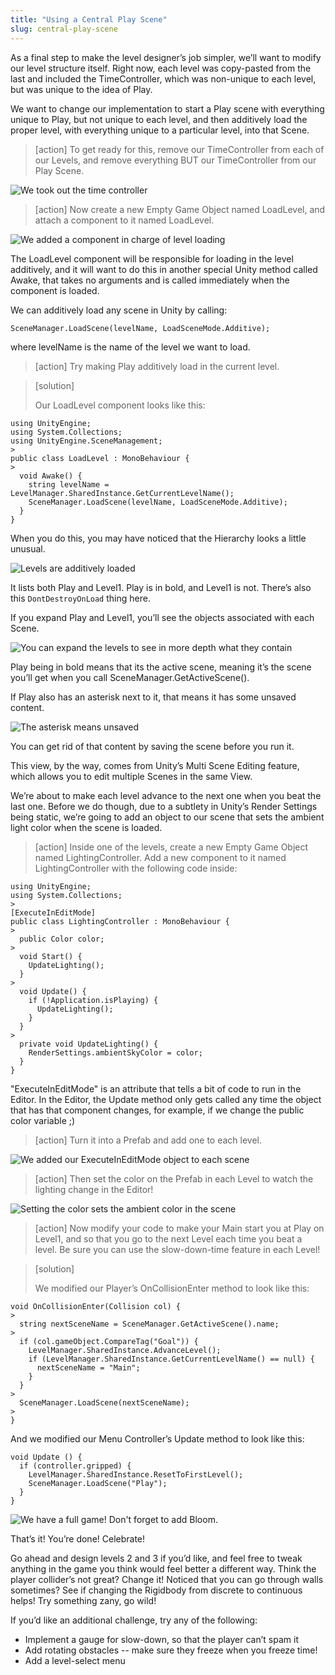 ```yaml
---
title: "Using a Central Play Scene"
slug: central-play-scene
---
```


As a final step to make the level designer’s job simpler, we’ll want to modify our level structure itself. Right now, each level was copy-pasted from the last and included the TimeController, which was non-unique to each level, but was unique to the idea of Play.

We want to change our implementation to start a Play scene with everything unique to Play, but not unique to each level, and then additively load the proper level, with everything unique to a particular level, into that Scene.

> [action]
>To get ready for this, remove our TimeController from each of our Levels, and remove everything BUT our TimeController from our Play Scene.

![We took out the time controller](../media/image87.png)

> [action]
>Now create a new Empty Game Object named LoadLevel, and attach a component to it named LoadLevel.

![We added a component in charge of level loading](../media/image95.png)

The LoadLevel component will be responsible for loading in the level additively, and it will want to do this in another special Unity method called Awake, that takes no arguments and is called immediately when the component is loaded.

We can additively load any scene in Unity by calling:

```
SceneManager.LoadScene(levelName, LoadSceneMode.Additive);
```

where levelName is the name of the level we want to load.

> [action]
>Try making Play additively load in the current level.

<!-- -->

> [solution]
>
>Our LoadLevel component looks like this:
>
```
using UnityEngine;
using System.Collections;
using UnityEngine.SceneManagement;
>
public class LoadLevel : MonoBehaviour {
>
  void Awake() {
    string levelName = LevelManager.SharedInstance.GetCurrentLevelName();
    SceneManager.LoadScene(levelName, LoadSceneMode.Additive);
  }
}
```

When you do this, you may have noticed that the Hierarchy looks a little unusual.

![Levels are additively loaded](../media/image104.png)

It lists both Play and Level1. Play is in bold, and Level1 is not. There’s also this `DontDestroyOnLoad` thing here.

If you expand Play and Level1, you’ll see the objects associated with each Scene.

![You can expand the levels to see in more depth what they contain](../media/image92.png)

Play being in bold means that its the active scene, meaning it’s the scene you’ll get when you call SceneManager.GetActiveScene().

If Play also has an asterisk next to it, that means it has some unsaved content.

![The asterisk means unsaved](../media/image50.png)

You can get rid of that content by saving the scene before you run it.

This view, by the way, comes from Unity’s Multi Scene Editing feature, which allows you to edit multiple Scenes in the same View.

We’re about to make each level advance to the next one when you beat the last one. Before we do though, due to a subtlety in Unity’s Render Settings being static, we’re going to add an object to our scene that sets the ambient light color when the scene is loaded.

> [action]
>Inside one of the levels, create a new Empty Game Object named LightingController. Add a new component to it named LightingController with the following code inside:
>
```
using UnityEngine;
using System.Collections;
>
[ExecuteInEditMode]
public class LightingController : MonoBehaviour {
>
  public Color color;
>
  void Start() {
    UpdateLighting();
  }
>
  void Update() {
    if (!Application.isPlaying) {
      UpdateLighting();
    }
  }
>
  private void UpdateLighting() {
    RenderSettings.ambientSkyColor = color;
  }
}
```

"ExecuteInEditMode" is an attribute that tells a bit of code to run in the Editor. In the Editor, the Update method only gets called any time the object that has that component changes, for example, if we change the public color variable ;)

> [action]
>Turn it into a Prefab and add one to each level.

![We added our ExecuteInEditMode object to each scene](../media/image89.png)

> [action]
>Then set the color on the Prefab in each Level to watch the lighting
change in the Editor!

![Setting the color sets the ambient color in the scene](../media/image112.png)

> [action]
>Now modify your code to make your Main start you at Play on Level1, and so that you go to the next Level each time you beat a level. Be sure you can use the slow-down-time feature in each Level!

<!-- -->

> [solution]
>
>We modified our Player’s OnCollisionEnter method to look like this:
>
```
void OnCollisionEnter(Collision col) {
>
  string nextSceneName = SceneManager.GetActiveScene().name;
>
  if (col.gameObject.CompareTag("Goal")) {
    LevelManager.SharedInstance.AdvanceLevel();
    if (LevelManager.SharedInstance.GetCurrentLevelName() == null) {
      nextSceneName = "Main";
    }
  }
>
  SceneManager.LoadScene(nextSceneName);
>
}
```
>
And we modified our Menu Controller’s Update method to look like this:
>
```
void Update () {
  if (controller.gripped) {
    LevelManager.SharedInstance.ResetToFirstLevel();
    SceneManager.LoadScene("Play");
  }
}
```

![We have a full game! Don't forget to add Bloom.](../media/image130.gif)

That’s it! You’re done! Celebrate!

Go ahead and design levels 2 and 3 if you’d like, and feel free to tweak anything in the game you think would feel better a different way. Think the player collider’s not great? Change it! Noticed that you can go through walls sometimes? See if changing the Rigidbody from discrete to continuous helps! Try something zany, go wild!

If you’d like an additional challenge, try any of the following:

-   Implement a gauge for slow-down, so that the player can’t spam it
-   Add rotating obstacles -- make sure they freeze when you freeze time!
-   Add a level-select menu
